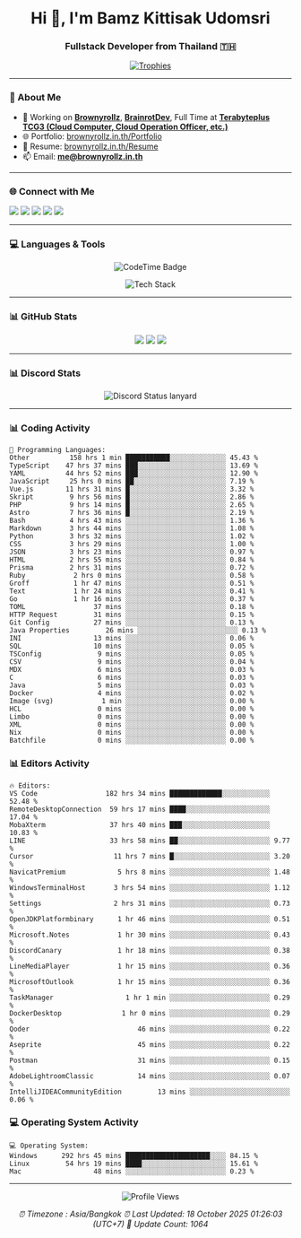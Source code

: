 <h1 align="center">Hi 👋, I'm Bamz Kittisak Udomsri</h1>
<h3 align="center">Fullstack Developer from Thailand 🇹🇭</h3>

<p align="center">
  <a href="https://github.com/ryo-ma/github-profile-trophy">
    <img src="https://github-profile-trophy.vercel.app/?username=brownyroll" alt="Trophies" />
  </a>
</p>

---

### 🔧 About Me

- 🔭 Working on [**Brownyrollz**](https://github.com/Brownyrollz), [**BrainrotDev**](https://github.com/brainrotdev), Full Time at [**Terabyteplus TCG3 (Cloud Computer, Cloud Operation Officer, etc.)**](https://tcloud.in.th)
- 🌐 Portfolio: [brownyrollz.in.th/Portfolio](https://Brownyrollz.in.th/Portfolio)
- 📄 Resume: [brownyrollz.in.th/Resume](https://Brownyrollz.in.th/Resume)
- 📫 Email: **me@brownyrollz.in.th**
---

### 🌐 Connect with Me

<p align="left">
  <a href="https://codepen.io/brownyroll" target="_blank"><img src="https://img.shields.io/badge/CodePen-000?style=for-the-badge&logo=codepen&logoColor=white" /></a>
  <a href="https://fb.com/brownyroll.bbamz" target="_blank"><img src="https://img.shields.io/badge/Facebook-1877F2?style=for-the-badge&logo=facebook&logoColor=white" /></a>
  <a href="https://instagram.com/brownyroll.darkalich" target="_blank"><img src="https://img.shields.io/badge/Instagram-E4405F?style=for-the-badge&logo=instagram&logoColor=white" /></a>
  <a href="https://www.youtube.com/c/brownyrollz" target="_blank"><img src="https://img.shields.io/badge/YouTube-FF0000?style=for-the-badge&logo=youtube&logoColor=white" /></a>
  <a href="https://discord.gg/yyJRFxTXGU" target="_blank"><img src="https://img.shields.io/badge/Discord-5865F2?style=for-the-badge&logo=discord&logoColor=white" /></a>
</p>

---

### 💻 Languages & Tools

<p align="center">
  <img href="https://codetime.dev" alt="CodeTime Badge" src="https://shields.jannchie.com/endpoint?style=flat&color=222&url=https%3A%2F%2Fapi.codetime.dev%2Fv3%2Fusers%2Fshield%3Fuid%3D34055">
  <br/>
  <!--START_SECTION:tech-->
<p align="center">
  <img src="https://skillicons.dev/icons?i=html,css,js,ts,react,nextjs,nodejs,vue,php,laravel,dotnet,django,tailwind,bootstrap,express,arduino,mysql,sqlite,mongodb,nginx,docker,git,linux,figma,postman,astro,bash,bun,cloudflare,discord,discordjs" alt="Tech Stack" />
</p>
<!--END_SECTION:tech-->
</p>

---

### 📊 GitHub Stats

<p align="center">
  <img src="https://github-readme-stats.vercel.app/api?username=brownyroll&show_icons=true" />
  <img src="https://github-readme-stats.vercel.app/api/top-langs/?username=brownyroll&layout=compact" />
  <img src="https://github-readme-streak-stats.herokuapp.com/?user=brownyroll" />
</p>

---

### 📊 Discord Stats

<p align="center">
     <img alt='Discord Status lanyard' src='https://lanyard.cnrad.dev/api/280676963885121536' />
</p>

---

<p align="center">


### 📊 Coding Activity

<!--START_SECTION:waka-->
```text
💬 Programming Languages:
Other          158 hrs 1 min ███████████░░░░░░░░░░░░░░ 45.43 %
TypeScript    47 hrs 37 mins ███░░░░░░░░░░░░░░░░░░░░░░ 13.69 %
YAML          44 hrs 52 mins ███░░░░░░░░░░░░░░░░░░░░░░ 12.90 %
JavaScript     25 hrs 0 mins ██░░░░░░░░░░░░░░░░░░░░░░░ 7.19 %
Vue.js        11 hrs 31 mins █░░░░░░░░░░░░░░░░░░░░░░░░ 3.32 %
Skript         9 hrs 56 mins █░░░░░░░░░░░░░░░░░░░░░░░░ 2.86 %
PHP            9 hrs 14 mins █░░░░░░░░░░░░░░░░░░░░░░░░ 2.65 %
Astro          7 hrs 36 mins █░░░░░░░░░░░░░░░░░░░░░░░░ 2.19 %
Bash           4 hrs 43 mins ░░░░░░░░░░░░░░░░░░░░░░░░░ 1.36 %
Markdown       3 hrs 44 mins ░░░░░░░░░░░░░░░░░░░░░░░░░ 1.08 %
Python         3 hrs 32 mins ░░░░░░░░░░░░░░░░░░░░░░░░░ 1.02 %
CSS            3 hrs 29 mins ░░░░░░░░░░░░░░░░░░░░░░░░░ 1.00 %
JSON           3 hrs 23 mins ░░░░░░░░░░░░░░░░░░░░░░░░░ 0.97 %
HTML           2 hrs 55 mins ░░░░░░░░░░░░░░░░░░░░░░░░░ 0.84 %
Prisma         2 hrs 31 mins ░░░░░░░░░░░░░░░░░░░░░░░░░ 0.72 %
Ruby            2 hrs 0 mins ░░░░░░░░░░░░░░░░░░░░░░░░░ 0.58 %
Groff           1 hr 47 mins ░░░░░░░░░░░░░░░░░░░░░░░░░ 0.51 %
Text            1 hr 24 mins ░░░░░░░░░░░░░░░░░░░░░░░░░ 0.41 %
Go              1 hr 16 mins ░░░░░░░░░░░░░░░░░░░░░░░░░ 0.37 %
TOML                 37 mins ░░░░░░░░░░░░░░░░░░░░░░░░░ 0.18 %
HTTP Request         31 mins ░░░░░░░░░░░░░░░░░░░░░░░░░ 0.15 %
Git Config           27 mins ░░░░░░░░░░░░░░░░░░░░░░░░░ 0.13 %
Java Properties         26 mins ░░░░░░░░░░░░░░░░░░░░░░░░░ 0.13 %
INI                  13 mins ░░░░░░░░░░░░░░░░░░░░░░░░░ 0.06 %
SQL                  10 mins ░░░░░░░░░░░░░░░░░░░░░░░░░ 0.05 %
TSConfig              9 mins ░░░░░░░░░░░░░░░░░░░░░░░░░ 0.05 %
CSV                   9 mins ░░░░░░░░░░░░░░░░░░░░░░░░░ 0.04 %
MDX                   6 mins ░░░░░░░░░░░░░░░░░░░░░░░░░ 0.03 %
C                     6 mins ░░░░░░░░░░░░░░░░░░░░░░░░░ 0.03 %
Java                  5 mins ░░░░░░░░░░░░░░░░░░░░░░░░░ 0.03 %
Docker                4 mins ░░░░░░░░░░░░░░░░░░░░░░░░░ 0.02 %
Image (svg)            1 min ░░░░░░░░░░░░░░░░░░░░░░░░░ 0.00 %
HCL                   0 mins ░░░░░░░░░░░░░░░░░░░░░░░░░ 0.00 %
Limbo                 0 mins ░░░░░░░░░░░░░░░░░░░░░░░░░ 0.00 %
XML                   0 mins ░░░░░░░░░░░░░░░░░░░░░░░░░ 0.00 %
Nix                   0 mins ░░░░░░░░░░░░░░░░░░░░░░░░░ 0.00 %
Batchfile             0 mins ░░░░░░░░░░░░░░░░░░░░░░░░░ 0.00 %

```
<!--END_SECTION:waka-->

### 📊 Editors Activity

<!--START_SECTION:editors-->
```text
🔥 Editors:
VS Code                 182 hrs 34 mins █████████████░░░░░░░░░░░░ 52.48 %
RemoteDesktopConnection  59 hrs 17 mins ████░░░░░░░░░░░░░░░░░░░░░ 17.04 %
MobaXterm                37 hrs 40 mins ███░░░░░░░░░░░░░░░░░░░░░░ 10.83 %
LINE                     33 hrs 58 mins ██░░░░░░░░░░░░░░░░░░░░░░░ 9.77 %
Cursor                    11 hrs 7 mins █░░░░░░░░░░░░░░░░░░░░░░░░ 3.20 %
NavicatPremium             5 hrs 8 mins ░░░░░░░░░░░░░░░░░░░░░░░░░ 1.48 %
WindowsTerminalHost       3 hrs 54 mins ░░░░░░░░░░░░░░░░░░░░░░░░░ 1.12 %
Settings                  2 hrs 31 mins ░░░░░░░░░░░░░░░░░░░░░░░░░ 0.73 %
OpenJDKPlatformbinary      1 hr 46 mins ░░░░░░░░░░░░░░░░░░░░░░░░░ 0.51 %
Microsoft.Notes            1 hr 30 mins ░░░░░░░░░░░░░░░░░░░░░░░░░ 0.43 %
DiscordCanary              1 hr 18 mins ░░░░░░░░░░░░░░░░░░░░░░░░░ 0.38 %
LineMediaPlayer            1 hr 15 mins ░░░░░░░░░░░░░░░░░░░░░░░░░ 0.36 %
MicrosoftOutlook           1 hr 15 mins ░░░░░░░░░░░░░░░░░░░░░░░░░ 0.36 %
TaskManager                  1 hr 1 min ░░░░░░░░░░░░░░░░░░░░░░░░░ 0.29 %
DockerDesktop               1 hr 0 mins ░░░░░░░░░░░░░░░░░░░░░░░░░ 0.29 %
Qoder                           46 mins ░░░░░░░░░░░░░░░░░░░░░░░░░ 0.22 %
Aseprite                        45 mins ░░░░░░░░░░░░░░░░░░░░░░░░░ 0.22 %
Postman                         31 mins ░░░░░░░░░░░░░░░░░░░░░░░░░ 0.15 %
AdobeLightroomClassic           14 mins ░░░░░░░░░░░░░░░░░░░░░░░░░ 0.07 %
IntelliJIDEACommunityEdition         13 mins ░░░░░░░░░░░░░░░░░░░░░░░░░ 0.06 %

```
<!--END_SECTION:editors-->

### 💻 Operating System Activity

<!--START_SECTION:os-->
```text
💻 Operating System:
Windows      292 hrs 45 mins █████████████████████░░░░ 84.15 %
Linux         54 hrs 19 mins ████░░░░░░░░░░░░░░░░░░░░░ 15.61 %
Mac                  48 mins ░░░░░░░░░░░░░░░░░░░░░░░░░ 0.23 %
```
<!--END_SECTION:os-->
</p>

---

<p align="center">
  <img src="https://komarev.com/ghpvc/?username=brownyroll&label=Profile%20views&color=0e75b6&style=flat" alt="Profile Views" />
</p>

<!-- Metadata -->
<p align="center"> 
    <i>
        ⏰ Timezone : Asia/Bangkok
        ⏰ Last Updated: <!--LAST_UPDATED-->18 October 2025 01:26:03 (UTC+7)<!--END_LAST_UPDATED-->
        🔄️ Update Count: <!--UPDATE_COUNT-->1064<!--END_UPDATE_COUNT-->
    </i>
</p>
